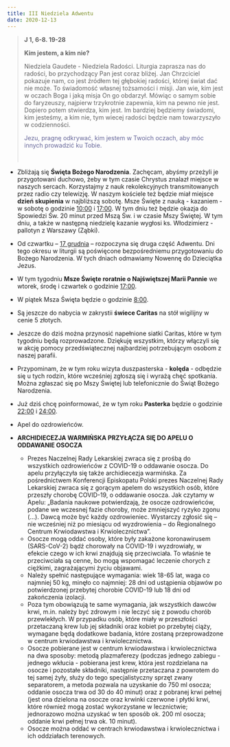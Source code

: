 ```yaml
---
title: III Niedziela Adwentu
date: 2020-12-13
---
```


> **J 1, 6-8. 19-28**
>
> **Kim jestem, a kim nie?**
>
> Niedziela Gaudete - Niedziela Radości. Liturgia zaprasza nas do radości, bo przychodzący Pan jest coraz bliżej. Jan Chrzciciel pokazuje nam, co jest źródłem tej głębokiej radości, której świat dać nie może. To świadomość własnej tożsamości i misji. Jan wie, kim jest w oczach Boga i jaką misja On go obdarzył. Mówiąc o samym sobie do faryzeuszy, najpierw trzykrotnie zapewnia, kim na pewno nie jest. Dopiero potem stwierdza, kim jest. Im bardziej będziemy świadomi, kim jesteśmy, a kim nie, tym wiecej radości będzie nam towarzyszyło w codzienności.
>
> <span style="color: #666699;">Jezu, pragnę odkrywać, kim jestem w Twoich oczach, aby móc innych prowadzić ku Tobie. </span>
>
> &nbsp;

- Zbliżają się **Święta Bożego Narodzenia**. Zachęcam, abyśmy przeżyli je przygotowani duchowo, żeby w tym czasie Chrystus znalazł miejsce w naszych sercach. Korzystajmy z nauk rekolekcyjnych transmitowanych przez radio czy telewizję. W naszym kościele też będzie miał miejsce **dzień skupienia** w najbliższą sobotę. Msze Święte z nauką - kazaniem - w sobotę o godzinie <u>10:00</u> i <u>17:00</u>. W tym dniu też będzie okazja do Spowiedzi Św. 20 minut przed Mszą Św. i w czasie Mszy Świętej. W tym dniu, a także w następną niedzielę kazanie wygłosi ks. Włodzimierz - pallotyn z Warszawy (Ząbki).
- Od czwartku – <u>17 grudnia</u> – rozpoczyna się druga część Adwentu. Dni tego okresu w liturgii są poświęcone bezpośredniemu przygotowaniu do Bożego Narodzenia. W tych dniach odmawiamy Nowennę do Dzieciątka Jezus.
- W tym tygodniu **Msze Święte roratnie o Najświętszej Marii Pannie** we wtorek, środę i czwartek o godzinie <u>17:00</u>.
- W piątek Msza Święta będzie o godzinie <u>8:00</u>.
- Są jeszcze do nabycia w zakrystii **świece Caritas** na stół wigilijny w cenie 5 złotych.
- Jeszcze do dziś można przynosić napełnione siatki Caritas, które w tym tygodniu będą rozprowadzone. Dziękuję wszystkim, którzy włączyli się w akcję pomocy przedświątecznej najbardziej potrzebującym osobom z naszej parafii.
- Przypominam, że w tym roku wizyta duszpasterska - **kolęda** - odbędzie się u tych rodzin, które wcześniej zgłoszą się i wyrażą chęć spotkania. Można zgłaszać się po Mszy Świętej lub telefonicznie do Świąt Bożego Narodzenia.
- Już dziś chcę poinformować, że w tym roku **Pasterka** będzie o godzinie <u>22:00</u> i <u>24:00</u>.
- Apel do ozdrowieńców.
- **ARCHIDIECEZJA WARMIŃSKA PRZYŁĄCZA SIĘ DO APELU O ODDAWANIE OSOCZA**

  - Prezes Naczelnej Rady Lekarskiej zwraca się z prośbą do wszystkich ozdrowieńców z COVID-19 o oddawanie osocza. Do apelu przyłączyła się także archidiecezja warmińska.
Za pośrednictwem Konferencji Episkopatu Polski prezes Naczelnej Rady Lekarskiej zwraca się z gorącym apelem do wszystkich osób, które przeszły chorobę COVID-19, o oddawanie osocza. Jak czytamy w Apelu: „Badania naukowe potwierdzają, że osocze ozdrowieńców, podane we wczesnej fazie choroby, może zmniejszyć ryzyko zgonu (…). Dawcą może być każdy ozdrowieniec. Wystarczy zgłosić się – nie wcześniej niż po miesiącu od wyzdrowienia – do Regionalnego Centrum Krwiodawstwa i Krwiolecznictwa”.
  - Osocze mogą oddać osoby, które były zakażone koronawirusem (SARS-CoV-2) bądź chorowały na COVID-19 i wyzdrowiały, w efekcie czego w ich krwi znajdują się przeciwciała. To właśnie te przeciwciała są cenne, bo mogą wspomagać leczenie chorych z ciężkimi, zagrażającymi życiu objawami.
  - Należy spełnić następujące wymagania: wiek 18-65 lat, waga co najmniej 50 kg, minęło co najmniej: 28 dni od ustąpienia objawów po potwierdzonej przebytej chorobie COVID-19 lub 18 dni od zakończenia izolacji.
  - Poza tym obowiązują te same wymagania, jak wszystkich dawców krwi, m.in. należy być zdrowym i nie leczyć się z powodu chorób przewlekłych. W przypadku osób, które miały w przeszłości przetaczaną krew lub jej składniki oraz kobiet po przebytej ciąży, wymagane będą dodatkowe badania, które zostaną przeprowadzone w centrum krwiodawstwa  i krwiolecznictwa.
  - Osocze pobierane jest w centrum krwiodawstwa i krwiolecznictwa na dwa sposoby: metodą plazmaferezy (podczas jednego zabiegu - jednego wkłucia - pobierana jest krew, która jest rozdzielana na osocze i pozostałe składniki, następnie przetaczana z powrotem do tej samej żyły, służy do tego specjalistyczny sprzęt zwany separatorem, a metoda pozwala na uzyskanie do 750 ml osocza; oddanie osocza trwa od 30 do 40 minut) oraz z pobranej krwi pełnej (jest ona dzielona na osocze oraz krwinki czerwone i płytki krwi, które również mogą zostać wykorzystane w lecznictwie; jednorazowo można uzyskać w ten sposób ok. 200 ml osocza; oddanie krwi pełnej trwa ok. 10 minut).
  - Osocze można oddać w centrach krwiodawstwa i krwiolecznictwa i ich oddziałach terenowych.
